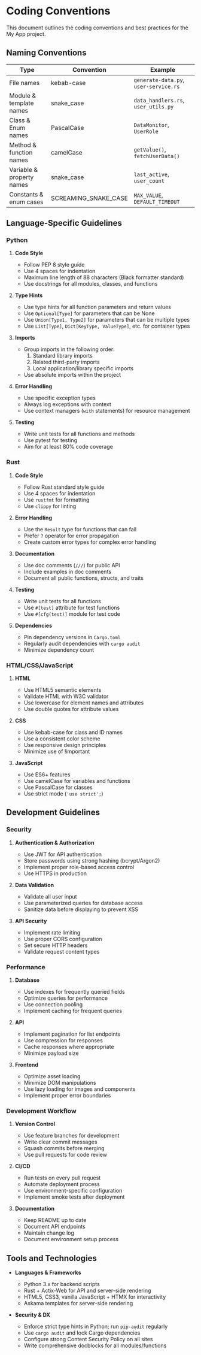 # Coding Conventions

This document outlines the coding conventions and best practices for the My App project.

## Naming Conventions

| Type | Convention | Example |
|------|------------|---------|
| File names | kebab-case | `generate-data.py`, `user-service.rs` |
| Module & template names | snake_case | `data_handlers.rs`, `user_utils.py` |
| Class & Enum names | PascalCase | `DataMonitor`, `UserRole` |
| Method & function names | camelCase | `getValue()`, `fetchUserData()` |
| Variable & property names | snake_case | `last_active`, `user_count` |
| Constants & enum cases | SCREAMING_SNAKE_CASE | `MAX_VALUE`, `DEFAULT_TIMEOUT` |

## Language-Specific Guidelines

### Python

1. **Code Style**
   - Follow PEP 8 style guide
   - Use 4 spaces for indentation
   - Maximum line length of 88 characters (Black formatter standard)
   - Use docstrings for all modules, classes, and functions

2. **Type Hints**
   - Use type hints for all function parameters and return values
   - Use `Optional[Type]` for parameters that can be None
   - Use `Union[Type1, Type2]` for parameters that can be multiple types
   - Use `List[Type]`, `Dict[KeyType, ValueType]`, etc. for container types

3. **Imports**
   - Group imports in the following order:
     1. Standard library imports
     2. Related third-party imports
     3. Local application/library specific imports
   - Use absolute imports within the project

4. **Error Handling**
   - Use specific exception types
   - Always log exceptions with context
   - Use context managers (`with` statements) for resource management

5. **Testing**
   - Write unit tests for all functions and methods
   - Use pytest for testing
   - Aim for at least 80% code coverage

### Rust

1. **Code Style**
   - Follow Rust standard style guide
   - Use 4 spaces for indentation
   - Use `rustfmt` for formatting
   - Use `clippy` for linting

2. **Error Handling**
   - Use the `Result` type for functions that can fail
   - Prefer `?` operator for error propagation
   - Create custom error types for complex error handling

3. **Documentation**
   - Use doc comments (`///`) for public API
   - Include examples in doc comments
   - Document all public functions, structs, and traits

4. **Testing**
   - Write unit tests for all functions
   - Use `#[test]` attribute for test functions
   - Use `#[cfg(test)]` module for test code

5. **Dependencies**
   - Pin dependency versions in `Cargo.toml`
   - Regularly audit dependencies with `cargo audit`
   - Minimize dependency count

### HTML/CSS/JavaScript

1. **HTML**
   - Use HTML5 semantic elements
   - Validate HTML with W3C validator
   - Use lowercase for element names and attributes
   - Use double quotes for attribute values

2. **CSS**
   - Use kebab-case for class and ID names
   - Use a consistent color scheme
   - Use responsive design principles
   - Minimize use of !important

3. **JavaScript**
   - Use ES6+ features
   - Use camelCase for variables and functions
   - Use PascalCase for classes
   - Use strict mode (`'use strict';`)

## Development Guidelines

### Security

1. **Authentication & Authorization**
   - Use JWT for API authentication
   - Store passwords using strong hashing (bcrypt/Argon2)
   - Implement proper role-based access control
   - Use HTTPS in production

2. **Data Validation**
   - Validate all user input
   - Use parameterized queries for database access
   - Sanitize data before displaying to prevent XSS

3. **API Security**
   - Implement rate limiting
   - Use proper CORS configuration
   - Set secure HTTP headers
   - Validate request content types

### Performance

1. **Database**
   - Use indexes for frequently queried fields
   - Optimize queries for performance
   - Use connection pooling
   - Implement caching for frequent queries

2. **API**
   - Implement pagination for list endpoints
   - Use compression for responses
   - Cache responses where appropriate
   - Minimize payload size

3. **Frontend**
   - Optimize asset loading
   - Minimize DOM manipulations
   - Use lazy loading for images and components
   - Implement proper error boundaries

### Development Workflow

1. **Version Control**
   - Use feature branches for development
   - Write clear commit messages
   - Squash commits before merging
   - Use pull requests for code review

2. **CI/CD**
   - Run tests on every pull request
   - Automate deployment process
   - Use environment-specific configuration
   - Implement smoke tests after deployment

3. **Documentation**
   - Keep README up to date
   - Document API endpoints
   - Maintain change log
   - Document environment setup process

## Tools and Technologies

- **Languages & Frameworks**
  - Python 3.x for backend scripts
  - Rust + Actix-Web for API and server-side rendering
  - HTML5, CSS3, vanilla JavaScript + HTMX for interactivity
  - Askama templates for server-side rendering

- **Security & DX**
  - Enforce strict type hints in Python; run `pip-audit` regularly
  - Use `cargo audit` and lock Cargo dependencies
  - Configure strong Content Security Policy on all sites
  - Write comprehensive docblocks for all modules/functions

